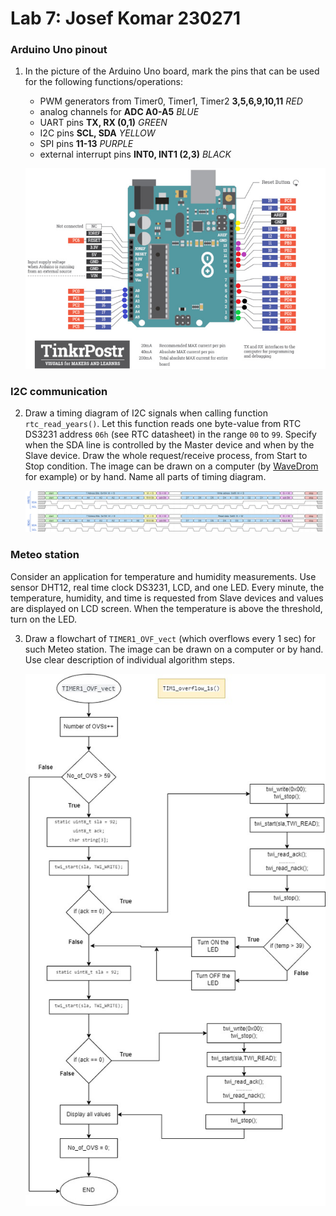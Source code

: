 # Lab 7: Josef Komar 230271

### Arduino Uno pinout

1. In the picture of the Arduino Uno board, mark the pins that can be used for the following functions/operations:
   * PWM generators from Timer0, Timer1, Timer2 **3,5,6,9,10,11** *RED* 
   * analog channels for **ADC A0-A5** *BLUE*
   * UART pins **TX, RX (0,1)** *GREEN*
   * I2C pins **SCL, SDA** *YELLOW*
   * SPI pins **11-13** *PURPLE*
   * external interrupt pins **INT0, INT1 (2,3)** *BLACK*

   ![your figure](images/arduino_uno_pinout.png)

### I2C communication

2. Draw a timing diagram of I2C signals when calling function `rtc_read_years()`. Let this function reads one byte-value from RTC DS3231 address `06h` (see RTC datasheet) in the range `00` to `99`. Specify when the SDA line is controlled by the Master device and when by the Slave device. Draw the whole request/receive process, from Start to Stop condition. The image can be drawn on a computer (by [WaveDrom](https://wavedrom.com/) for example) or by hand. Name all parts of timing diagram.

   ![your figure](images/wavedrom.png)

### Meteo station

Consider an application for temperature and humidity measurements. Use sensor DHT12, real time clock DS3231, LCD, and one LED. Every minute, the temperature, humidity, and time is requested from Slave devices and values are displayed on LCD screen. When the temperature is above the threshold, turn on the LED.

3. Draw a flowchart of `TIMER1_OVF_vect` (which overflows every 1&nbsp;sec) for such Meteo station. The image can be drawn on a computer or by hand. Use clear description of individual algorithm steps.

   ![your figure](images/Meteo_station.jpg)